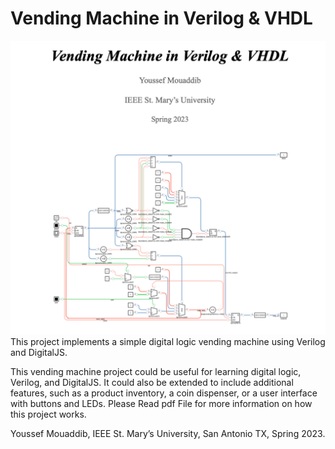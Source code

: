 <h1 style="20: 36px;">Vending Machine in Verilog & VHDL</h1>

![alt text](/screenshot1.png)
This project implements a simple digital logic vending machine using Verilog and DigitalJS. 

This vending machine project could be useful for learning digital logic, Verilog, and DigitalJS. 
It could also be extended to include additional features, such as a product inventory, a coin dispenser, or a user interface with buttons and LEDs.
Please Read pdf File for more information on how this project works.

Youssef Mouaddib,
IEEE St. Mary’s University, San Antonio TX,
Spring 2023.
